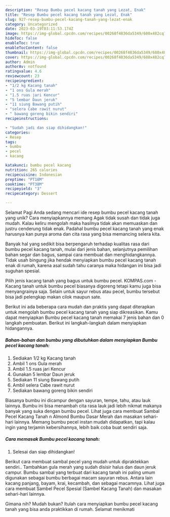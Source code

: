 ```yaml
---
description: "Resep Bumbu pecel kacang tanah yang Lezat, Enak"
title: "Resep Bumbu pecel kacang tanah yang Lezat, Enak"
slug: 927-resep-bumbu-pecel-kacang-tanah-yang-lezat-enak
category: Uncategorized
date: 2023-03-19T03:11:53.174Z
image: https://img-global.cpcdn.com/recipes/00268f4836da5349/680x482cq70/bumbu-pecel-kacang-tanah-foto-resep-utama.jpg
hideToc: false
enableToc: true
enableTocContent: false
thumbnail: https://img-global.cpcdn.com/recipes/00268f4836da5349/680x482cq70/bumbu-pecel-kacang-tanah-foto-resep-utama.jpg
cover: https://img-global.cpcdn.com/recipes/00268f4836da5349/680x482cq70/bumbu-pecel-kacang-tanah-foto-resep-utama.jpg
author: Admin
authorAv: notfound
ratingvalue: 4.6
reviewcount: 23
recipeingredient:
- "1/2 kg Kacang tanah"
- "1 ons Gula merah"
- "1.5 ruas jari Kencur"
- "5 lembar Daun jeruk"
- "11 siung Bawang putih"
- "selera Cabe rawit nurut"
- " bawang goreng bikin sendiri"
recipeinstructions:

- "Sudah jadi dan siap dihidangkan!"
categories:
- Resep
tags:
- bumbu
- pecel
- kacang

katakunci: bumbu pecel kacang 
nutrition: 265 calories
recipecuisine: Indonesian
preptime: "PT18M"
cooktime: "PT38M"
recipeyield: "3"
recipecategory: Dessert

---
```



Selamat Pagi Anda sedang mencari ide resep bumbu pecel kacang tanah yang unik? Cara menyiapkannya memang Agak tidak susah dan tidak juga mudah. Kalau keliru mengolah maka hasilnya tidak akan memuaskan dan justru cenderung tidak enak. Padahal bumbu pecel kacang tanah yang enak harusnya kan punya aroma dan cita rasa yang bisa memancing selera kita.


Banyak hal yang sedikit bisa berpengaruh terhadap kualitas rasa dari bumbu pecel kacang tanah, mulai dari jenis bahan, selanjutnya pemilihan bahan segar dan bagus, sampai cara membuat dan menghidangkannya. Tidak usah bingung jika hendak menyiapkan bumbu pecel kacang tanah enak di rumah, karena asal sudah tahu caranya maka hidangan ini bisa jadi suguhan spesial.

Pilih jenis kacang tanah yang bagus untuk bumbu pecel. KOMPAS.com - Kacang tanah untuk bumbu pecel biasanya digoreng tetapi kamu juga bisa menyangrainya saja. Selain untuk sayur rebus atau pecel, bumbu tersebut bisa jadi pelengkap makan cilok maupun sate.


Berikut ini ada beberapa cara mudah dan praktis yang dapat diterapkan untuk mengolah bumbu pecel kacang tanah yang siap dikreasikan. Kamu dapat menyiapkan Bumbu pecel kacang tanah memakai 7 jenis bahan dan 0 langkah pembuatan. Berikut ini langkah-langkah dalam menyiapkan hidangannya.

<!--inarticleads1-->

##### Bahan-bahan dan bumbu yang dibutuhkan dalam menyiapkan Bumbu pecel kacang tanah:

1. Sediakan 1/2 kg Kacang tanah
1. Ambil 1 ons Gula merah
1. Ambil 1.5 ruas jari Kencur
1. Gunakan 5 lembar Daun jeruk
1. Sediakan 11 siung Bawang putih
1. Ambil selera Cabe rawit nurut
1. Sediakan  bawang goreng bikin sendiri


Biasanya bumbu ini dicampur dengan sayuran, tempe, tahu, atau lauk lainnya. Bumbu ini bisa menambah cita rasa lauk jadi lebih nikmat makanya banyak yang suka dengan bumbu pecel. Lihat juga cara membuat Sambal Pecel Kacang Tanah n Almond Bumbu Dasar Merah dan masakan sehari-hari lainnya. Memang bumbu pecel instan mudah didapatkan, tapi kalau ingin yang terjamin kebersihannya, lebih baik coba buat sendiri saja. 

<!--inarticleads2-->

##### Cara memasak Bumbu pecel kacang tanah:


1. Selesai dan siap dihidangkan!

Berikut cara membuat sambal pecel yang mudah untuk dipraktekkan sendiri.. Tambahkan gula merah yang sudah disisir halus dan daun jeruk campur. Bumbu sambal yang terbuat dari kacang tanah ini paling umum digunakan sebagai bumbu berbagai macam sayuran rebus. Antara lain kacang panjang, bayam, krai, kecambah, dan sebagai macamnya. Lihat juga cara membuat Sambel Pecel Spesial (Sambel Kacang Tanah) dan masakan sehari-hari lainnya. 

Gimana nih? Mudah bukan? Itulah cara menyiapkan bumbu pecel kacang tanah yang bisa anda praktikkan di rumah. Selamat menikmati
